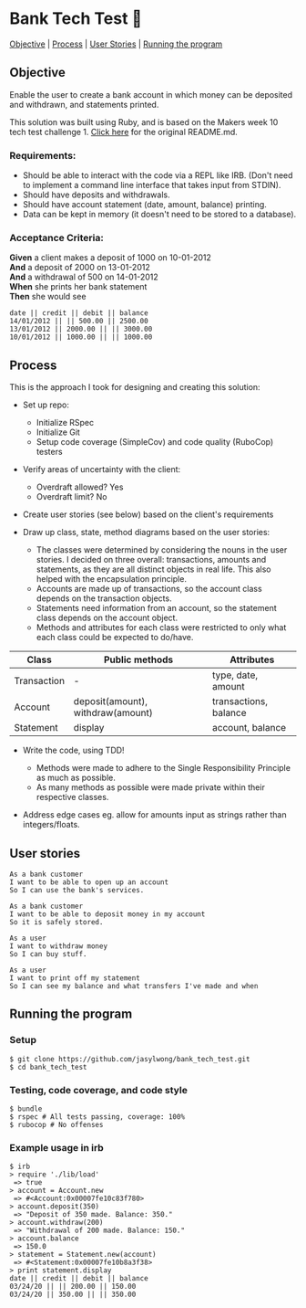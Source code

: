 # Bank Tech Test 🏦

[Objective](#Objective) | [Process](#process) | [User Stories](#user_stories) | [Running the program](#running_the_program)

## Objective

Enable the user to create a bank account in which money can be deposited and withdrawn, and statements
printed.

This solution was built using Ruby, and is based on the Makers week 10 tech test challenge 1. [Click here](https://github.com/makersacademy/course/blob/master/individual_challenges/bank_tech_test.md) for the original README.md.

### Requirements:
- Should be able to interact with the code via a REPL like IRB. (Don't need to implement a command line interface that takes input from STDIN).
- Should have deposits and withdrawals.
- Should have account statement (date, amount, balance) printing.
- Data can be kept in memory (it doesn't need to be stored to a database).

### Acceptance Criteria:
**Given** a client makes a deposit of 1000 on 10-01-2012  
**And** a deposit of 2000 on 13-01-2012  
**And** a withdrawal of 500 on 14-01-2012  
**When** she prints her bank statement  
**Then** she would see

```
date || credit || debit || balance
14/01/2012 || || 500.00 || 2500.00
13/01/2012 || 2000.00 || || 3000.00
10/01/2012 || 1000.00 || || 1000.00
```

## Process

This is the approach I took for designing and creating this solution:

- Set up repo:
    - Initialize RSpec
    - Initialize Git
    - Setup code coverage (SimpleCov) and code quality (RuboCop) testers

- Verify areas of uncertainty with the client:
    - Overdraft allowed? Yes
    - Overdraft limit? No

- Create user stories (see below) based on the client's requirements

- Draw up class, state, method diagrams based on the user stories:
    - The classes were determined by considering the nouns in the user stories.
        I decided on three overall: transactions, amounts and statements, as they 
            are all distinct objects in real life. This also helped with the encapsulation principle.
    - Accounts are made up of transactions, so the account class depends on the transaction objects.
    - Statements need information from an account, so the statement class depends on the account object.
    - Methods and attributes for each class were restricted to only what each class could be 
        expected to do/have.

Class  | Public methods | Attributes
--- | --- | ---
Transaction | - | type, date, amount
Account  | deposit(amount), withdraw(amount) | transactions, balance
Statement | display | account, balance

- Write the code, using TDD!
    - Methods were made to adhere to the Single Responsibility Principle as much as possible.
    - As many methods as possible were made private within their respective classes.

- Address edge cases eg. allow for amounts input as strings rather than integers/floats.

## <a name="user_stories">User stories</a>

```
As a bank customer
I want to be able to open up an account
So I can use the bank's services.
```
```
As a bank customer
I want to be able to deposit money in my account
So it is safely stored.
```
```
As a user
I want to withdraw money
So I can buy stuff.
```
```
As a user
I want to print off my statement
So I can see my balance and what transfers I've made and when
```

## <a name="running_the_program">Running the program</a>

### Setup
```
$ git clone https://github.com/jasylwong/bank_tech_test.git
$ cd bank_tech_test
```

### Testing, code coverage, and code style
```
$ bundle
$ rspec # All tests passing, coverage: 100%
$ rubocop # No offenses
```

### Example usage in irb
```
$ irb
> require './lib/load'
 => true 
> account = Account.new
 => #<Account:0x00007fe10c83f780> 
> account.deposit(350)
 => "Deposit of 350 made. Balance: 350." 
> account.withdraw(200)
 => "Withdrawal of 200 made. Balance: 150." 
> account.balance
 => 150.0 
> statement = Statement.new(account)
 => #<Statement:0x00007fe10b8a3f38> 
> print statement.display
date || credit || debit || balance
03/24/20 || || 200.00 || 150.00
03/24/20 || 350.00 || || 350.00
```
